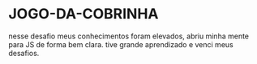 # JOGO-DA-COBRINHA
nesse desafio meus conhecimentos foram elevados, abriu minha mente para JS de forma bem clara.
tive grande aprendizado e venci meus desafios.
